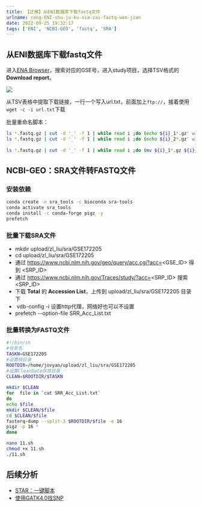 ```yaml
---
title: 【迁移】从ENI数据库下载fastq文件
urlname: cong-ENI-shu-ju-ku-xia-zai-fastq-wen-jian
date: 2022-09-25 19:32:17
tags: ['ENI', 'NCBI-GEO', 'fastq', 'SRA']
---
```

## 从ENI数据库下载fastq文件
进入[ENA Browser](https://www.ebi.ac.uk/ena/browser/view/PRJNA573608?show=reads)，搜索对应的GSE号，进入study项目，选择TSV格式的**Download report**。

![](https://img.limour.top/2023/09/01/64f1ccc8a3734.webp)

从TSV表格中提取下载链接，一行一个写入url.txt，前面加上`ftp://`，接着使用`wget -c -i url.txt`下载

批量重命名脚本：

```bash
ls *.fastq.gz | cut -d '_' -f 1 | while read i ;do (echo ${i}_1*.gz' will be moved to '${i}_S1_L001_R1_001.fastq.gz);done
ls *.fastq.gz | cut -d '_' -f 1 | while read i ;do (echo ${i}_2*.gz' will be moved to '${i}_S1_L001_R2_001.fastq.gz);done
 
ls *.fastq.gz | cut -d '_' -f 1 | while read i ;do (mv ${i}_1*.gz ${i}_S1_L001_R1_001.fastq.gz;mv ${i}_2*.gz ${i}_S1_L001_R2_001.fastq.gz);done
```

## NCBI-GEO：SRA文件转FASTQ文件

### 安装依赖
```bash
conda create -n sra_tools -c bioconda sra-tools
conda activate sra_tools
conda install -c conda-forge pigz -y
prefetch
```

### 批量下载SRA文件

*   mkdir upload/zl\_liu/sra/GSE172205
*   cd upload/zl\_liu/sra/GSE172205
*   通过 https://www.ncbi.nlm.nih.gov/geo/query/acc.cgi?acc=<GSE\_ID> 得到 <SRP\_ID>
*   通过 https://www.ncbi.nlm.nih.gov/Traces/study/?acc=<SRP\_ID> 搜索 <SRP\_ID>
*   下载 **Total** 的 **Accession List**，上传到 upload/zl\_liu/sra/GSE172205 目录下
*    vdb-config -i 设置http代理，网络好也可以不设置
*   prefetch --option-file SRR\_Acc\_List.txt

### 批量转换为FASTQ文件

```sh
#!/bin/sh
#任务名
TASKN=GSE172205
#设置根目录
ROOTDIR=/home/jovyan/upload/zl_liu/sra/GSE172205
#设置CleanData存放目录
CLEAN=$ROOTDIR/$TASKN
 
mkdir $CLEAN
for  file in `cat SRR_Acc_List.txt`
do
echo $file
mkdir $CLEAN/$file
cd $CLEAN/$file
fasterq-dump --split-3 $ROOTDIR/$file -e 16
pigz -p 16 *
done
```
```bash
nano 11.sh
chmod +x 11.sh
./11.sh
```
## 后续分析
+ [STAR：一键脚本](/STAR--yi-jian-jiao-ben)
+ [使用GATK4.0找SNP](/shi-yong-GATK-zhao-SNP)